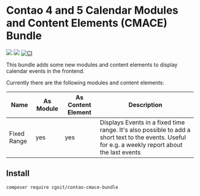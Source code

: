# Contao 4 and 5 Calendar Modules and Content Elements (CMACE) Bundle

[![](https://img.shields.io/packagist/v/cgoit/contao-cmace-bundle.svg)](https://packagist.org/packages/cgoit/contao-cmace-bundle)
[![](https://img.shields.io/packagist/dt/cgoit/contao-cmace-bundle.svg)](https://packagist.org/packages/cgoit/contao-cmace-bundle)
[![CI](https://github.com/cgoIT/contao-cmace-bundle/actions/workflows/ci.yml/badge.svg)](https://github.com/cgoIT/contao-cmace-bundle/actions/workflows/ci.yml)

This bundle adds some new modules and content elements to display calendar events in the frontend.

Currently there are the following modules and content elements:

| Name | As Module | As Content Element | Description |
| ---- |-----------|--------------------| ----------- |
| Fixed Range | yes       | yes                | Displays Events in a fixed time range. It's also possible to add a short text to the events. Useful for e.g. a weekly report about the last events |

## Install

```bash
composer require cgoit/contao-cmace-bundle
```
